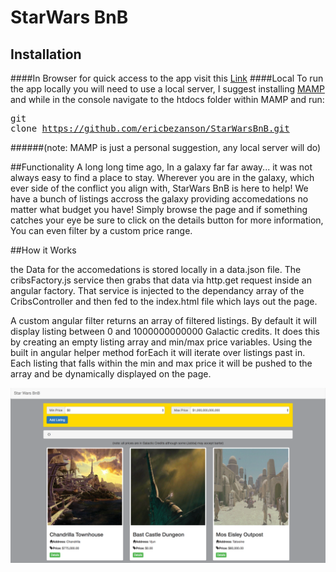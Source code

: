 # StarWars BnB

## Installation
####In Browser
for quick access to the app visit this <a href="https://ericbezanson.github.io/StarWarsBnB/">Link</a>
####Local
To run the app locally you will need to use a local server, I suggest installing <a href="https://www.mamp.info/en/">MAMP</a> and while in the console navigate to the htdocs folder within MAMP and run: <pre>git clone https://github.com/ericbezanson/StarWarsBnB.git</pre>
######(note: MAMP is just a personal suggestion, any local server will do)

##Functionality
A long long time ago, In a galaxy far far away... it was not always easy to find a place to stay. Wherever you are in the galaxy, which ever side of the conflict you align with, StarWars BnB is here to help! We have a bunch of listings accross the galaxy providing accomedations no matter what budget you have! Simply browse the page and if something catches your eye be sure to click on the details button for more information, You can even filter by a custom price range.

##How it Works

the Data for the accomedations is stored locally in a data.json file. The cribsFactory.js service then grabs that data via http.get request inside an angular factory. That service is injected to the dependancy array of the CribsController and then fed to the index.html file which lays out the page.

A custom angular filter returns an array of filtered listings. By default it will display listing between 0 and 1000000000000 Galactic credits. It does this by creating an empty listing array and min/max price variables. Using the built in angular helper method forEach it will iterate over listings past in. Each listing that falls within the min and max price it will be pushed to the array and be dynamically displayed on the page. 

![alt text](img/screenshot.jpg "App Screenshot")